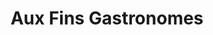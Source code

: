 ---
title: "Aux Fins Gastronomes"
url: /croissy-sur-seine/aux-fins-gastronomes/
shop: charcuterie
---